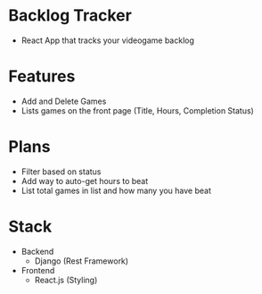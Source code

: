 # Backlog Tracker
- React App that tracks your videogame backlog
# Features
- Add and Delete Games
- Lists games on the front page (Title, Hours, Completion Status)

# Plans
- Filter based on status
- Add way to auto-get hours to beat
- List total games in list and how many you have beat
# Stack
- Backend
    - Django (Rest Framework)
- Frontend
    - React.js (Styling)

